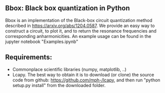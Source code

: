 ## Bbox: Black box quantization in Python

Bbox is an implementation of the Black-box circuit quantization method described in https://arxiv.org/abs/1204.0587.
We provide an easy way to construct a circuit, to plot it, and to return the resonance frequencies and corresponding anharmonicities.
An example usage can be found in the jupyter notebook "Examples.ipynb"

## Requirements:

- Commonplace scientific libraries (numpy, matplotlib, ..)
- Lcapy. The best way to obtain it is to download (or clone) the source code from github: https://github.com/mph-/lcapy, and then run "python setup.py install" from the downloaded folder.